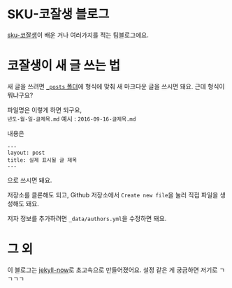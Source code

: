 # SKU-코잘생 블로그

[sku-코잘생](https://sku-coderface.slack.com)이 배운 거나 여러가지를 적는 팀블로그에요.

# 코잘생이 새 글 쓰는 법

새 글을 쓰려면 [`_posts` 폴더](https://github.com/sku-coderface/sku-coderface.github.io/tree/master/_posts)에 형식에 맞춰 새 마크다운 글을 쓰시면 돼요. 근데 형식이 뭐냐구요?

파일명은 이렇게 하면 되구요,<br/>
`년도-월-일-글제목.md` 예시 : `2016-09-16-글제목.md`

내용은<br/>
```
---
layout: post
title: 실제 표시될 글 제목
---
```
으로 쓰시면 돼요.

저장소를 클론해도 되고, Github 저장소에서 `Create new file`을 눌러 직접 파일을 생성해도 돼요.

저자 정보를 추가하려면 `_data/authors.yml`을 수정하면 돼요.

# 그 외

이 블로그는 [jekyll-now](https://github.com/barryclark/jekyll-now)로 초고속으로 만들어졌어요. 설정 같은 게 궁금하면 저기로 ㄱㄱㄱㄱ
